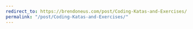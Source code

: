 ```yaml
---
redirect_to: https://brendoneus.com/post/Coding-Katas-and-Exercises/
permalink: "/post/Coding-Katas-and-Exercises/"
---
```

